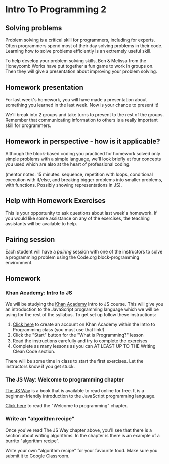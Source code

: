 # Intro To Programming 2

## Solving problems

Problem solving is a critical skill for programmers, including for experts. Often programmers spend most of their day solving problems in their code. Learning how to solve problems efficiently is an extremely useful skill.

To help develop your problem solving skills, Ben & Melissa from the Honeycomb Works have put together a fun game to work in groups on. Then they will give a presentation about improving your problem solving.

## Homework presentation

For last week's homework, you will have made a presentation about something you learned in the last week. Now is your chance to present it!

We'll break into 2 groups and take turns to present to the rest of the groups. Remember that communicating information to others is a really important skill for programmers.

## Homework in perspective - how is it applicable? 

Although the block-based coding you practiced for homework solved only simple problems with a simple language, we'll look briefly at four concepts you used which are also at the heart of professional coding.

(mentor notes: 15 minutes.  sequence, repetition with loops, conditional execution with if/else, and breaking bigger problems into smaller problems, with functions.  Possibly showing representations in JS).

## Help with Homework Exercises

This is your opportunity to ask questions about last week's homework. If you would like some assistance on any of the exercises, the teaching assistants will be available to help.

## Pairing session

Each student will have a *pairing* session with one of the instructors to solve a programming problem using the Code.org block-programming environment.

## Homework

### Khan Academy: Intro to JS

We will be studying the [Khan Academy](https://www.khanacademy.org) Intro to JS course. This will give you an introduction to the JavaScript programming language which we will be using for the rest of the syllabus. To get set up follow these instructions:

1. [Click here](https://www.khanacademy.org/join/WU488UNX) to create an account on Khan Academy within the Intro to Programming class (you must use that link!)
2. Click the "Start" button for the "What is Programming?" lesson
3. Read the instructions carefully and try to complete the exercises
4. Complete as many lessons as you can AT LEAST UP TO THE Writing Clean Code section.

There will be some time in class to start the first exercises. Let the instructors know if you get stuck.

### The JS Way: Welcome to programming chapter

[The JS Way](https://github.com/bpesquet/thejsway) is a book that is available to read online for free. It is a beginner-friendly introduction to the JavaScript programming language.

[Click here](https://github.com/bpesquet/thejsway/blob/master/manuscript/intro02.md) to read the "Welcome to programming" chapter.

### Write an "algorithm recipe"

Once you've read The JS Way chapter above, you'll see that there is a section about writing algorithms. In the chapter is there is an example of a burrito "algorithm recipe".

Write your own "algorithm recipe" for your favourite food. Make sure you submit it to Google Classroom.
